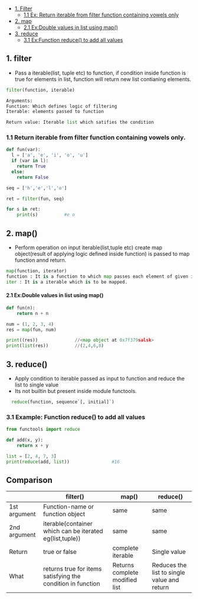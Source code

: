 - [1. Filter](#filter)
  - [1.1 Ex: Return iterable from filter function containing vowels only](#vowel)
- [2. map](#map)
  - [2.1 Ex:Double values in list using map()](#mapex)
- [3. reduce](#reduce)
  - [3.1 Ex:Function reduce() to add all values](#reduceex)

<a name=filter></a>
## 1. filter
- Pass a iterable(list, tuple etc) to function, if condition inside function is true for elements in list, function will return new list contianing elements.
```py
filter(function, iterable)

Arguments:
Function: Which defines logic of filtering
Iterable: elements passed to function

Return value: Iterable list which satifies the condition
```
<a name=vowel></a>
### 1.1 Return iterable from filter function containing vowels only.
```py
def fun(var):
  l = ['a', 'e', 'i', 'o', 'u']
  if (var in l):
    return True
  else:
    return False

seq = ['h','e','l','o']

ret = filter(fun, seq)

for s in ret:
    print(s)          #e o
```

<a name=map></a>
## 2. map()
- Perform operation on input iterable(list,tuple etc) create map object(result of applying logic defined inside function) is passed to map function annd return.
```py
map(function, iterator)
function : It is a function to which map passes each element of given iterable.
iter : It is a iterable which is to be mapped.
```
<a name=mapex></a>
#### 2.1 Ex:Double values in list using map()
```py
def fun(n):
    return n + n

num = (1, 2, 3, 4)
res = map(fun, num)

print((res))              //<map object at 0x7f379salsk>
print(list(res))          //(2,4,6,8)
```

<a name=reduce></a>
## 3. reduce()  
- Apply condition to iterable passed as input to function and reduce the list to single value
- Its not builtin but present inside module functools.
```py
  reduce(function, sequence`[, initial]`)
```
<a name=reduceex></a>
### 3.1 Example: Function reduce() to add all values
```py
from functools import reduce

def add(x, y):
    return x + y

list = [2, 4, 7, 3]
print(reduce(add, list))                #16
```

## Comparison

||filter()|map()|reduce()|
|---|---|---|---|
|1st argument|Function-name or function object|same|same|
|2nd argument|iterable(container which can be iterated eg(list,tuple))|same|same|
|Return|true or false|complete iterable|Single value|
|What|returns true for items satisfying the condition in function|Returns complete modified list|Reduces the list to single value and return|
